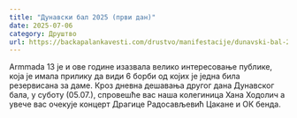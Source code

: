 ```yaml
---
title: "Дунавски бал 2025 (први дан)"
date: 2025-07-06
category: Друштво
url: https://backapalankavesti.com/drustvo/manifestacije/dunavski-bal-2025-prvi-dan/
---
```


Armmada 13 је и ове године изазвала велико интересовање публике, која је имала прилику да види 6 борби од којих је једна била резервисана за даме. Кроз дневна дешавања другог дана Дунавског бала, у суботу (05.07.), спровешће вас наша колегиница Хана Ходолич а увече вас очекује концерт Драгице Радосављевић Цакане и ОК бенда.
